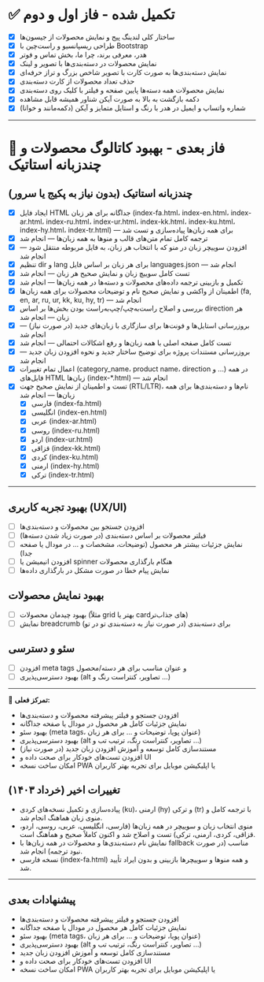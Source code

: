 # ✅ تکمیل شده - فاز اول و دوم

- [x] ساختار کلی لندینگ پیج و نمایش محصولات از جیسون‌ها
- [x] طراحی ریسپانسیو و راست‌چین با Bootstrap
- [x] هدر، معرفی برند، چرا ما، بخش تماس و فوتر
- [x] نمایش محصولات در دسته‌بندی‌ها با تصویر و لینک
- [x] نمایش دسته‌بندی‌ها به صورت کارت با تصویر شاخص بزرگ و تراز حرفه‌ای
- [x] حذف تعداد محصولات از کارت دسته‌بندی
- [x] نمایش محصولات همه دسته‌ها پایین صفحه و فیلتر با کلیک روی دسته‌بندی
- [x] دکمه بازگشت به بالا به صورت آیکن شناور همیشه قابل مشاهده
- [x] شماره واتساپ و ایمیل در هدر با رنگ و استایل متمایز و آیکن (دکمه‌مانند و خوانا)

---

# 🚀 فاز بعدی - بهبود کاتالوگ محصولات و چندزبانه استاتیک

## چندزبانه استاتیک (بدون نیاز به پکیج یا سرور)
- [x] ایجاد فایل HTML جداگانه برای هر زبان (index-fa.html، index-en.html، index-ar.html، index-ru.html، index-ur.html، index-kk.html، index-ku.html، index-hy.html، index-tr.html) — برای همه زبان‌ها پیاده‌سازی و تست شد
- [x] ترجمه کامل تمام متن‌های قالب و منوها به همه زبان‌ها — انجام شد
- [x] افزودن سوییچر زبان در منو که با انتخاب هر زبان، به فایل مربوطه منتقل شود — انجام شد
- [x] تنظیم dir و lang برای هر زبان بر اساس فایل languages.json — انجام شد
- [x] تست کامل سوییچ زبان و نمایش صحیح هر زبان — انجام شد
- [x] تکمیل و بازبینی ترجمه داده‌های محصولات و دسته‌ها در همه زبان‌ها — انجام شد
- [x] اطمینان از واکشی و نمایش صحیح نام و توضیحات محصولات برای همه زبان‌ها (fa, en, ar, ru, ur, kk, ku, hy, tr) — انجام شد
- [x] بررسی و اصلاح راست‌به‌چپ/چپ‌به‌راست بودن بخش‌ها بر اساس direction هر زبان — انجام شد
- [x] بروزرسانی استایل‌ها و فونت‌ها برای سازگاری با زبان‌های جدید (در صورت نیاز) — انجام شد
- [x] تست کامل صفحه اصلی با همه زبان‌ها و رفع اشکالات احتمالی — انجام شد
- [x] بروزرسانی مستندات پروژه برای توضیح ساختار جدید و نحوه افزودن زبان جدید — انجام شد
- [x] اعمال تمام تغییرات (category_name، product name، direction و ...) در همه فایل‌های HTML زبان‌ها (index-*.html) — انجام شد
- [x] تست و اطمینان از نمایش صحیح جهت (RTL/LTR)، نام‌ها و دسته‌بندی‌ها برای همه زبان‌ها — انجام شد
  - [x] فارسی (index-fa.html)
  - [x] انگلیسی (index-en.html)
  - [x] عربی (index-ar.html)
  - [x] روسی (index-ru.html)
  - [x] اردو (index-ur.html)
  - [x] قزاقی (index-kk.html)
  - [x] کردی (index-ku.html)
  - [x] ارمنی (index-hy.html)
  - [x] ترکی (index-tr.html)

---

## بهبود تجربه کاربری (UX/UI)
- [ ] افزودن جستجو بین محصولات و دسته‌بندی‌ها
- [ ] فیلتر محصولات بر اساس دسته‌بندی (در صورت زیاد شدن دسته‌ها)
- [ ] نمایش جزئیات بیشتر هر محصول (توضیحات، مشخصات و ... در مودال یا صفحه جدا)
- [ ] افزودن انیمیشن یا spinner هنگام بارگذاری محصولات
- [ ] نمایش پیام خطا در صورت مشکل در بارگذاری داده‌ها

## بهبود نمایش محصولات
- [ ] بهبود چیدمان محصولات (مثلاً grid بهتر یا cardهای جذاب‌تر)
- [ ] نمایش breadcrumb برای دسته‌بندی (در صورت نیاز به دسته‌بندی تو در تو)

## سئو و دسترسی
- [ ] افزودن meta tags و عنوان مناسب برای هر دسته/محصول
- [ ] بهبود دسترسی‌پذیری (alt تصاویر، کنتراست رنگ و ...)

---

📌 **تمرکز فعلی:**
- افزودن جستجو و فیلتر پیشرفته محصولات و دسته‌بندی‌ها
- نمایش جزئیات کامل هر محصول در مودال یا صفحه جداگانه
- بهبود سئو (meta tags، عنوان پویا، توضیحات و ... برای هر زبان)
- بهبود دسترسی‌پذیری (alt تصاویر، کنتراست رنگ، ترتیب تب و ...)
- مستندسازی کامل توسعه و آموزش افزودن زبان جدید (در صورت نیاز)
- افزودن تست‌های خودکار برای صحت داده و UI
- امکان ساخت نسخه PWA یا اپلیکیشن موبایل برای تجربه بهتر کاربران

## تغییرات اخیر (خرداد ۱۴۰۳)
- پیاده‌سازی و تکمیل نسخه‌های کردی (ku)، ارمنی (hy) و ترکی (tr) با ترجمه کامل و منوی زبان هماهنگ انجام شد.
- منوی انتخاب زبان و سوییچر در همه زبان‌ها (فارسی، انگلیسی، عربی، روسی، اردو، قزاقی، کردی، ارمنی، ترکی) تست و اصلاح شد و اکنون کاملاً صحیح و هماهنگ است.
- نمایش نام دسته‌بندی‌ها و محصولات در همه زبان‌ها با fallback مناسب (در صورت نبود ترجمه) انجام شد.
- نسخه فارسی (index-fa.html) و همه منوها و سوییچرها بازبینی و بدون ایراد تأیید شد.

---

## پیشنهادات بعدی
- افزودن جستجو و فیلتر پیشرفته محصولات و دسته‌بندی‌ها
- نمایش جزئیات کامل هر محصول در مودال یا صفحه جداگانه
- بهبود سئو (meta tags، عنوان پویا، توضیحات و ... برای هر زبان)
- بهبود دسترسی‌پذیری (alt تصاویر، کنتراست رنگ، ترتیب تب و ...)
- مستندسازی کامل توسعه و آموزش افزودن زبان جدید
- افزودن تست‌های خودکار برای صحت داده و UI
- امکان ساخت نسخه PWA یا اپلیکیشن موبایل برای تجربه بهتر کاربران
